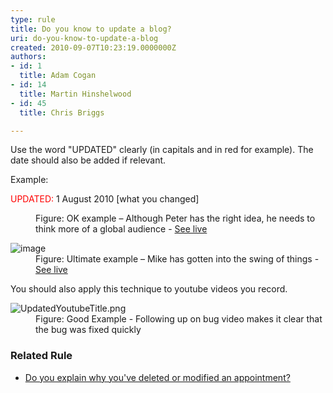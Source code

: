 ```yaml
---
type: rule
title: Do you know to update a blog?
uri: do-you-know-to-update-a-blog
created: 2010-09-07T10:23:19.0000000Z
authors:
- id: 1
  title: Adam Cogan
- id: 14
  title: Martin Hinshelwood
- id: 45
  title: Chris Briggs

---
```




<span class='intro'> <p class="ssw15-rteElement-P">​Use the word &quot;UPDATED​&quot; clearly (in capitals and in red for example). The date should also be added if relevant.<br></p> </span>

<p>Example&#58;<br></p><p class="ssw15-rteElement-GreyBox">
   <span style="color&#58;#ff0000;">​UPDATED&#58;</span> 1 August 2010 [what you changed]<br></p><dl class="image"><dt> 
      <img src="/PublishingImages/RulesBloggingUpdate_OKPeter.jpg" alt="" /> 
   </dt><dd>Figure&#58; OK example&#160;– Although Peter has the right idea, he needs to think more of a global audience - 
      <a href="http&#58;//blog.gfader.com/2010/06/avoid-boolean-parameters-in-method.html">See live</a></dd></dl><dl class="goodImage"><dt> 
      <img title="image" alt="image" src="/PublishingImages/RulesBloggingUpdate_UltimateMike.jpg" /> 
   </dt><dd>Figure&#58; Ultimate example&#160;– Mike has gotten into the swing of things - 
      <a href="http&#58;//mikefourie.wordpress.com/2010/07/02/windows-live-essentials-wave-4-betalive-sync/">See live</a></dd></dl><p>You should also apply this technique to youtube videos you record.​</p><dl class="goodImage"><dt> 
      <img src="/PublishingImages/UpdatedYoutubeTitle.png" alt="UpdatedYoutubeTitle.png" /> 
   </dt><dd>Figure&#58; Good Example - Following up on bug video makes it clear that the bug was fixed quickly<br></dd></dl><h3>​Related Rule</h3><ul><li>​<a href="/_layouts/15/FIXUPREDIRECT.ASPX?WebId=3dfc0e07-e23a-4cbb-aac2-e778b71166a2&amp;TermSetId=07da3ddf-0924-4cd2-a6d4-a4809ae20160&amp;TermId=daaad5fc-870d-4cf1-8f4f-7d89a1b2c94d">Do you explain why you've deleted or modified an appointment?</a></li></ul>


